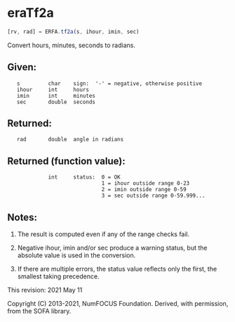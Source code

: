 # eraTf2a

```js
[rv, rad] = ERFA.tf2a(s, ihour, imin, sec)
```

Convert hours, minutes, seconds to radians.

## Given:
```
   s         char    sign:  '-' = negative, otherwise positive
   ihour     int     hours
   imin      int     minutes
   sec       double  seconds
```

## Returned:
```
   rad       double  angle in radians
```

## Returned (function value):
```
             int     status:  0 = OK
                              1 = ihour outside range 0-23
                              2 = imin outside range 0-59
                              3 = sec outside range 0-59.999...
```

## Notes:

1)  The result is computed even if any of the range checks fail.

2)  Negative ihour, imin and/or sec produce a warning status, but
    the absolute value is used in the conversion.

3)  If there are multiple errors, the status value reflects only the
    first, the smallest taking precedence.

This revision:  2021 May 11

Copyright (C) 2013-2021, NumFOCUS Foundation.
Derived, with permission, from the SOFA library.
